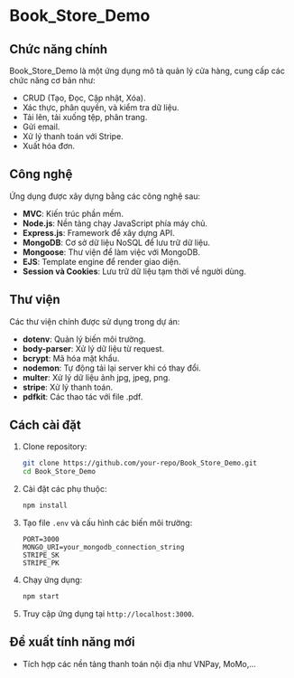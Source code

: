 # Book_Store_Demo

## Chức năng chính

Book_Store_Demo là một ứng dụng mô tả quản lý cửa hàng, cung cấp các chức năng cơ bản như:
- CRUD (Tạo, Đọc, Cập nhật, Xóa).
- Xác thực, phân quyền, và kiểm tra dữ liệu.
- Tải lên, tải xuống tệp, phân trang.
- Gửi email.
- Xử lý thanh toán với Stripe.
- Xuất hóa đơn.

## Công nghệ

Ứng dụng được xây dựng bằng các công nghệ sau:
- **MVC**: Kiến trúc phần mềm.
- **Node.js**: Nền tảng chạy JavaScript phía máy chủ.
- **Express.js**: Framework để xây dựng API.
- **MongoDB**: Cơ sở dữ liệu NoSQL để lưu trữ dữ liệu.
- **Mongoose**: Thư viện để làm việc với MongoDB.
- **EJS**: Template engine để render giao diện.
- **Session và Cookies**: Lưu trữ dữ liệu tạm thời về người dùng.

## Thư viện

Các thư viện chính được sử dụng trong dự án:
- **dotenv**: Quản lý biến môi trường.
- **body-parser**: Xử lý dữ liệu từ request.
- **bcrypt**: Mã hóa mật khẩu.
- **nodemon**: Tự động tải lại server khi có thay đổi.
- **multer**: Xử lý dữ liệu ảnh jpg, jpeg, png.
- **stripe**: Xử lý thanh toán.
- **pdfkit**: Các thao tác với file .pdf.

## Cách cài đặt

1. Clone repository:
    ```bash
    git clone https://github.com/your-repo/Book_Store_Demo.git
    cd Book_Store_Demo
    ```

2. Cài đặt các phụ thuộc:
    ```bash
    npm install
    ```

3. Tạo file `.env` và cấu hình các biến môi trường:
    ```env
    PORT=3000
    MONGO_URI=your_mongodb_connection_string
    STRIPE_SK
    STRIPE_PK
    ```

4. Chạy ứng dụng:
    ```bash
    npm start
    ```

5. Truy cập ứng dụng tại `http://localhost:3000`.

## Đề xuất tính năng mới

- Tích hợp các nền tảng thanh toán nội địa như VNPay, MoMo,...
